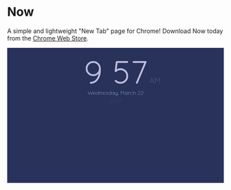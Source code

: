 # Now

A simple and lightweight "New Tab" page for Chrome! Download Now today from the [Chrome Web Store](https://chrome.google.com/webstore/detail/now/pholgifcjokhbnemjdapeaaaohhejdca).

![Screenshot](imgs/screenshot.jpg)
